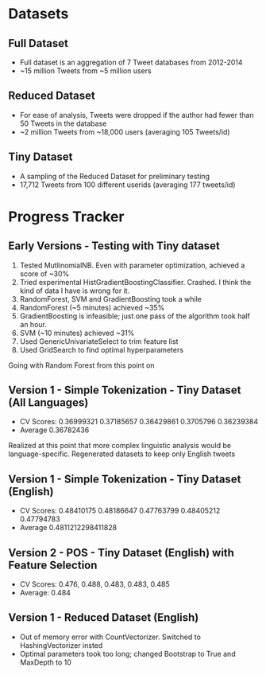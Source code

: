 # Datasets
## Full Dataset
- Full dataset is an aggregation of 7 Tweet databases from 2012-2014
- ~15 million Tweets from ~5 million users

## Reduced Dataset
- For ease of analysis, Tweets were dropped if the author had fewer than 50 Tweets in the database
- ~2 million Tweets from ~18,000 users (averaging 105 Tweets/id)


## Tiny Dataset
- A sampling of the Reduced Dataset for preliminary testing
- 17,712 Tweets from 100 different userids (averaging 177 tweets/id)


# Progress Tracker
## Early Versions - Testing with Tiny dataset
1. Tested MutlinomialNB. Even with parameter optimization, achieved a score of ~30%
1. Tried experimental HistGradientBoostingClassifier. Crashed. I think the kind of data I have is wrong for it.
1. RandomForest, SVM and GradientBoosting took a while
1. RandomForest (~5 minutes) achieved ~35%
1. GradientBoosting is infeasible; just one pass of the algorithm took half an hour.
1. SVM (~10 minutes) achieved ~31%
1. Used GenericUnivariateSelect to trim feature list
1. Used GridSearch to find optimal hyperparameters

Going with Random Forest from this point on

## Version 1 - Simple Tokenization - Tiny Dataset (All Languages)
- CV Scores: 0.36999321 0.37185657 0.36429861 0.3705796  0.36239384
- Average 0.36782436

Realized at this point that more complex linguistic analysis would be language-specific. Regenerated datasets to keep only English tweets

## Version 1 - Simple Tokenization - Tiny Dataset (English)
- CV Scores: 0.48410175 0.48186647 0.47763799 0.48405212 0.47794783
- Average 0.4811212298411828

## Version 2 - POS - Tiny Dataset (English) with Feature Selection
- CV Scores: 0.476, 0.488, 0.483, 0.483, 0.485
- Average: 0.484

## Version 1 - Reduced Dataset (English)
- Out of memory error with CountVectorizer. Switched to HashingVectorizer insted
- Optimal parameters took too long; changed Bootstrap to True and MaxDepth to 10
